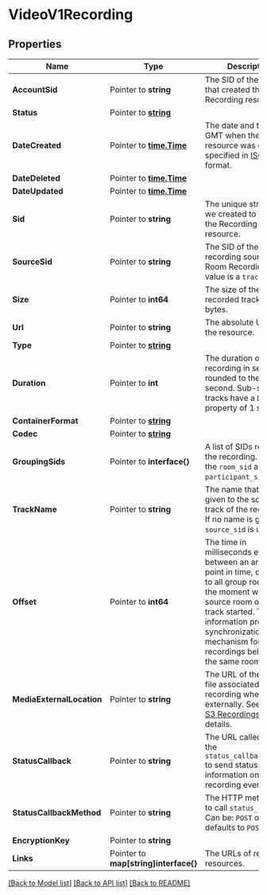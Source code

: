 # VideoV1Recording

## Properties

Name | Type | Description | Notes
------------ | ------------- | ------------- | -------------
**AccountSid** | Pointer to **string** | The SID of the [Account](https://www.twilio.com/docs/iam/api/account) that created the Recording resource. |
**Status** | Pointer to [**string**](RecordingEnumStatus.md) |  |
**DateCreated** | Pointer to [**time.Time**](time.Time.md) | The date and time in GMT when the resource was created specified in [ISO 8601](https://en.wikipedia.org/wiki/ISO_8601) format. |
**DateDeleted** | Pointer to [**time.Time**](time.Time.md) |  |
**DateUpdated** | Pointer to [**time.Time**](time.Time.md) |  |
**Sid** | Pointer to **string** | The unique string that we created to identify the Recording resource. |
**SourceSid** | Pointer to **string** | The SID of the recording source. For a Room Recording, this value is a `track_sid`. |
**Size** | Pointer to **int64** | The size of the recorded track, in bytes. |
**Url** | Pointer to **string** | The absolute URL of the resource. |
**Type** | Pointer to [**string**](RecordingEnumType.md) |  |
**Duration** | Pointer to **int** | The duration of the recording in seconds rounded to the nearest second. Sub-second tracks have a `Duration` property of 1 second |
**ContainerFormat** | Pointer to [**string**](RecordingEnumFormat.md) |  |
**Codec** | Pointer to [**string**](RecordingEnumCodec.md) |  |
**GroupingSids** | Pointer to **interface{}** | A list of SIDs related to the recording. Includes the `room_sid` and `participant_sid`. |
**TrackName** | Pointer to **string** | The name that was given to the source track of the recording. If no name is given, the `source_sid` is used. |
**Offset** | Pointer to **int64** | The time in milliseconds elapsed between an arbitrary point in time, common to all group rooms, and the moment when the source room of this track started. This information provides a synchronization mechanism for recordings belonging to the same room. |
**MediaExternalLocation** | Pointer to **string** | The URL of the media file associated with the recording when stored externally. See [External S3 Recordings](/docs/video/api/external-s3-recordings) for more details. |
**StatusCallback** | Pointer to **string** | The URL called using the `status_callback_method` to send status information on every recording event. |
**StatusCallbackMethod** | Pointer to **string** | The HTTP method used to call `status_callback`. Can be: `POST` or `GET`, defaults to `POST`. |
**EncryptionKey** | Pointer to **string** |  |
**Links** | Pointer to **map[string]interface{}** | The URLs of related resources. |

[[Back to Model list]](../README.md#documentation-for-models) [[Back to API list]](../README.md#documentation-for-api-endpoints) [[Back to README]](../README.md)


